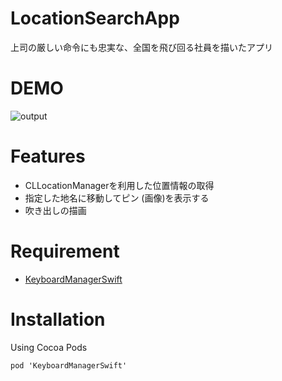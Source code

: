 # LocationSearchApp
上司の厳しい命令にも忠実な、全国を飛び回る社員を描いたアプリ
 
# DEMO
 
![output](https://user-images.githubusercontent.com/67818255/129473574-1bbe3488-c8cf-4893-9f2f-2e75b3043cd6.gif)
 
# Features
 
- CLLocationManagerを利用した位置情報の取得
- 指定した地名に移動してピン (画像)を表示する
- 吹き出しの描画
 
# Requirement

- [KeyboardManagerSwift](https://cocoapods.org/pods/IQKeyboardManagerSwift)
 
# Installation
 Using Cocoa Pods
```Podfile
pod 'KeyboardManagerSwift'
```
 
